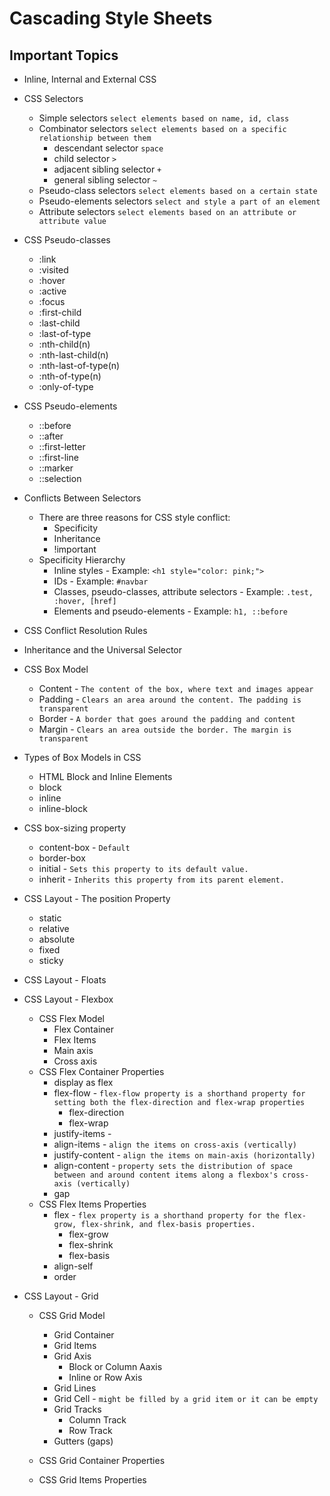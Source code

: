 
# Cascading Style Sheets

## Important Topics

- Inline, Internal and External CSS

- CSS Selectors
    - Simple selectors `select elements based on name, id, class`
    - Combinator selectors `select elements based on a specific relationship between them`
        - descendant selector `space`
        - child selector `>`
        - adjacent sibling selector `+`
        - general sibling selector `~`
    - Pseudo-class selectors `select elements based on a certain state`
    - Pseudo-elements selectors `select and style a part of an element`
    - Attribute selectors `select elements based on an attribute or attribute value`

- CSS Pseudo-classes
    - :link
    - :visited
    - :hover
    - :active
    - :focus
    - :first-child
    - :last-child
    - :last-of-type
    - :nth-child(n)
    - :nth-last-child(n)
    - :nth-last-of-type(n)
    - :nth-of-type(n)
    - :only-of-type

- CSS Pseudo-elements
    - ::before
    - ::after
    - ::first-letter
    - ::first-line
    - ::marker
    - ::selection


- Conflicts Between Selectors
    - There are three reasons for CSS style conflict:
        - Specificity
        - Inheritance
        - !important
    - Specificity Hierarchy
        - Inline styles - Example: `<h1 style="color: pink;">`
        - IDs - Example: `#navbar`
        - Classes, pseudo-classes, attribute selectors - Example: `.test, :hover, [href]`
        - Elements and pseudo-elements - Example: `h1, ::before`
- CSS Conflict Resolution Rules

- Inheritance and the Universal Selector

- CSS Box Model
    - Content - `The content of the box, where text and images appear`
    - Padding - `Clears an area around the content. The padding is transparent`
    - Border - `A border that goes around the padding and content`
    - Margin - `Clears an area outside the border. The margin is transparent`

- Types of Box Models in CSS
    - HTML Block and Inline Elements
    - block
    - inline
    - inline-block

- CSS box-sizing property
    - content-box - `Default`
    - border-box
    - initial - `Sets this property to its default value.`
    - inherit - `Inherits this property from its parent element.`

- CSS Layout - The position Property
    - static
    - relative
    - absolute
    - fixed
    - sticky

- CSS Layout - Floats

- CSS Layout - Flexbox
    - CSS Flex Model
        - Flex Container
        - Flex Items
        - Main axis 
        - Cross axis 
    - CSS Flex Container Properties
        - display as flex
        - flex-flow - `flex-flow property is a shorthand property for setting both the flex-direction and flex-wrap properties`
            - flex-direction
            - flex-wrap
        - justify-items - 
        - align-items - `align the items on cross-axis (vertically)`
        - justify-content - `align the items on main-axis (horizontally)`
        - align-content - `property sets the distribution of space between and around content items along a flexbox's cross-axis (vertically)`
        - gap
    - CSS Flex Items Properties
        - flex - `flex property is a shorthand property for the flex-grow, flex-shrink, and flex-basis properties.`
            - flex-grow
            - flex-shrink
            - flex-basis
        - align-self
        - order

- CSS Layout - Grid
    - CSS Grid Model
        - Grid Container
        - Grid Items
        - Grid Axis
            - Block or Column Aaxis
            - Inline or Row Axis
        - Grid Lines
        - Grid Cell - `might be filled by a grid item or it can be empty`
        - Grid Tracks
            - Column Track
            - Row Track
        - Gutters (gaps)

   - CSS Grid Container Properties
   - CSS Grid Items Properties